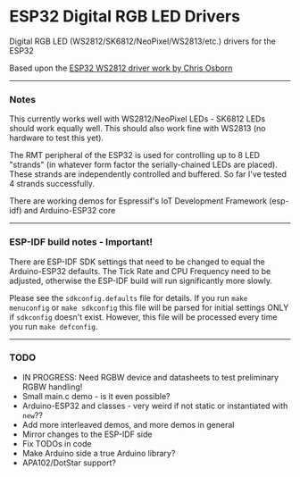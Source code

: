 # ESP32 Digital RGB LED Drivers

Digital RGB LED (WS2812/SK6812/NeoPixel/WS2813/etc.) drivers for the ESP32

Based upon the [ESP32 WS2812 driver work by Chris Osborn](https://github.com/FozzTexx/ws2812-demo)

<hr>

### Notes

This currently works well with WS2812/NeoPixel LEDs - SK6812 LEDs should work equally well. This should also work fine with WS2813 (no hardware to test this yet).

The RMT peripheral of the ESP32 is used for controlling up to 8 LED "strands" (in whatever form factor the serially-chained LEDs are placed). These strands are independently controlled and buffered. So far I've tested 4 strands successfully.

There are working demos for Espressif's IoT Development Framework (esp-idf) and Arduino-ESP32 core

<hr>

### ESP-IDF build notes - Important!

There are ESP-IDF SDK settings that need to be changed to equal the Arduino-ESP32 defaults. The Tick Rate and CPU Frequency need to be adjusted, otherwise the ESP-IDF build will run significantly more slowly.

Please see the `sdkconfig.defaults` file for details. If you run `make menuconfig` or `make sdkconfig` this file will be parsed for initial settings ONLY if `sdkconfig` doesn't exist. However, this file will be processed every time you run `make defconfig`.

<hr>

### TODO

  - IN PROGRESS: Need RGBW device and datasheets to test preliminary RGBW handling!
  - Small main.c demo - is it even possible?
  - Arduino-ESP32 and classes - very weird if not static or instantiated with `new`??
  - Add more interleaved demos, and more demos in general
  - Mirror changes to the ESP-IDF side
  - Fix TODOs in code
  - Make Arduino side a true Arduino library?
  - APA102/DotStar support?
